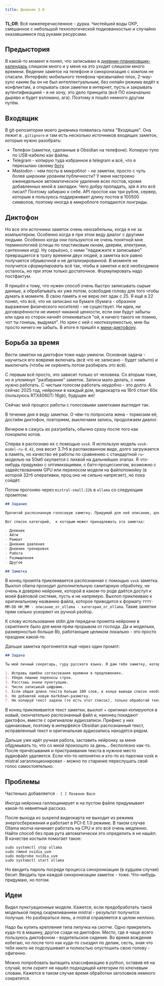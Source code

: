 ```yaml
---
title: Дневник 3.0
---
```


**TL;DR**: Всё нижеперечисленное - дурка. Чистейшей воды ОКР, смешанное с небольшой технологической подкованностью и случайно оказавшимися под руками ресурсами.

## Предыстория

В какой-то момент я понял, что записываю в [дневник-планировщик-календарь](https://strizhechenko.github.io/2023/12/13/diary.html) слишком много и у меня на это уходит слишком много времени. Ведение заметок на телефоне и синхронизация с компом не спасали. Интерфейс мобильного телефона чрезвычайно плох, 2-way-sync каким бы он не был интеллектуальным, без онлайн режима ведёт к конфликтам, а открывать свои заметки в интернет, пусть и закрывать аутентификацией - я не хочу, это дело принципа (всё ПО изначально дыряво и будет взломано, ага). Поэтому я пошёл немного другим путём.

## Входящик

В git-репозитории моего дневника появилась папка "Входящие". Она лежит в `.gitignore` и там есть несколько источников входящих заметок, которые нужно разобрать:

- Телефон (заметки, сделанные в Obsidian на телефоне). Копирую тупо по USB-кабелю как файлы.
- Telegram - копирую туда избранное в telegram и всё, что я пересылаю своему [боту](https://github.com/strizhechenko/tgbot-make-it-lists)
- Mastodon - чем посты в микроблог - не заметки, просто с чуть более широким уровнем публичности? У меня настроено еженедельное автоматическое удаление всех постов, кроме добавленных мной в закладки. Чего добру пропадать, зря я это всё писал? Поэтому забираю к себе. API простое как три рубля, сервер, которым я пользуюсь поддерживает длину постов в 100500 символов, поэтому иногда в микроблоге попадаются лонгриды.

## Диктофон

Но все эти источники заметок очень неюзабельны, когда я не за компьютером. Особенно когда я при этом веду диалог с другими людьми. Особенно когда они пользуются не очень понятной мне терминологией (спецы по пластиковым окнам, дверям, электрики, сантехники итд). Ну серьёзно, с ними "падажжите я записываю" превращается в трату времени двух людей, а заметка все равно получается обрывочной и не детализированной. В моменте не получится _сформулировать_ всё так, чтобы в заметке и всё необходимое осталось, но при этом только достаточное. Формулировать надо постфактум.

Я пришёл к тому, что нужен способ очень быстро записывать сырые данные, а обрабатывать их уже потом, освободив голову для того чтобы думать в моменте. В свою память я не верю лет эдак с 25. Я ещё в 22 понял, что всё, что не записано на бумаге (бумага - образное выражение физического носителя) - не существует. Ни идеи, ни договорённости не имеют никакой ценности, если они будут забыты или одна из сторон начнёт отнекиваться "ой, я ничего такого не помню, чот ты гонишь, выдумал". Но хрен с ней с неотказуемостью, мне бы просто ничего не забыть. В итоге я пришёл к [мини-диктофону](https://ozon.ru/t/J28i0OC).

## Борьба за время

Вести заметки на диктофон тоже надо умеючи. Основная задача - научиться его вовремя включать (всё что не записано - будет забыто) и выключать (чтобы не охренеть потом разбирать это всё).

С первым всё просто, это зависит только от человека. Со вторым тоже, но я упомянул "разбирание" заметок. Записи мало делать, с ними нужно работать. С чистым голосом работать неудобно - это долго. А сейчас 2025 год, нейронки в каждый дом, видеокарта на 16гб стоит 60к (пользуюсь RTX4060Ti 16gb), будущее же!

Сейчас мой процесс работы с голосовыми заметками выглядит так.

В течение дня я веду заметки. О чём-то попросила жена - тормозим её, достаём диктофон, повторяем, выключаем запись, продолжаем диалог.

Вечером я сажусь их разгребать, обычно сразу после того как покормлю котов.

Сперва я распознаю их с помощью `vosk`. Я использую модель `vosk-model-ru-0.42`, она весит 3.7гб в распакованном виде, долго загружается в память, но качество её работы по сравнению с стандартной `ru`-моделью на 50мб окупается с лихвой на дальнейших этапах. Я что-нибудь придумаю с оптимизациями, с батч-процессингом, возможно с задействованием GPU или переносом модели на файлопомойку (в которой 32гб оперативки, проц оно не сильно напрягает), но пока сойдёт.

Потом прогоняю через `mistral-small:22b` в `ollama` со следующим промптом:

``` markdown
## Задание

Прочитай распознанную голосовую заметку. Придумай для неё описание, длиной не больше 5 слов. Формат должен быть таким: "описание заметки - категория". Описание может быть использовано в пути к файлам, поэтому не используй спецсимволы и кавычки.

Вот список категорий,  к которым может принадлежать эта заметка:

- Дневник
- Айти
- Ремонт
- Дневник давления
- Дневник тренировок
- Работа
- Размышления
- Другое

## Заметка

```

В конец промпта приклеивается распознанная с помощью `vosk` заметка. Выхлоп ollama проходит дополнительную санитарную обработку, не очень я доверяю нейронке, которой в каком-то роде даётся доступ к моей файловой системе, пусть и не напрямую. Выхлоп приклеиваю к оригинальному названию файла, которое приводится к формату `YYYY-MM-DD HH_MM - описание_от_ollama - категория_от_ollama`. Такие заметки прям сильно ускоряют их ручной разбор.

К слову использование stdin для передачи промпта нейронке в скриптинге было для меня прям прорывом от господа. Да и модельки, размерностью больше 8b, работающие целиком локально - это просто праздник какой-то.

Дальше заметка прогоняется ещё через один промпт:

``` markdown
## Задача

Ты мой личный секретарь, гуру русского языка. Я дам тебе заметку, которая записана на диктофон и распознана, но неидеально.

1. Исправь ошибки согласования времени в предложениях.
2. Убери лишние переносы строк.
3. Расставь знаки пунктуации.
4. Числа записывай цифрами.
5. Если общая длина текста больше 100 слов, в конце выведи список необходимых от меня действий в markdown формате с чекбоксами, например "- [ ] Позвонить Васе".
6. Не добавляй новую markdown-разметку.
7. Не копируй текст задачи (то есть этот список), только обработай текст ниже.

```

В конец приклеивается текст заметки, выхлоп + оригинал копируются в новый, окончательно распознанный файл и, наконец покидают диктофон, вместе с оригиналом аудиозаписи. Префикс у них одинаковые, поэтому в интерфейсе Obsidian распознанный текст, исправленный текст и оригинальная аудиозапись находятся рядом.

Дальше уже идёт ручная работа, заставить нейронку за меня обдумывать то, что со мной произошло за день... бесполезно как-то. После причёсывания и пристраивания текста в нужное место аудиофайл удаляется. Если что-то непонятно и кто-то из парочки vosk и mistral загаллюционировал - можно по старинке переслушать свой голос самостоятельно.

## Проблемы

Частенько добавляется `- [ ] Позвони Васе`

Иногда нейронка галлюцинирует и на пустом файле придумывает какой-то невнятный рассказ.

После выхода из suspend видеокарта не выходит из режима энергосбережения и работает в PCI-E 1.0 режиме. В таком случае Ollama молча начинает работать на CPU и это всё очень медленно. Найти способ без прав рута автоматически это определить я не нашёл. В качестве костыля помогает такое:

``` shell
sudo systemctl stop ollama
sudo rmmod nvidia_uvm
sudo modprobe nvidia_uvm
sudo systemctl start ollama
```

Но вводить пароль посреди процесса синхронизации (в худшем случае) бесит. Вводить при каждой синхронизации заметок - тоже. Что-нибудь придумаю, но потом.

## Идеи

Видел пунктуационные модели. Кажется, если предобработать такой моделькой перед скармливанием mistral - результат получится получше. Но разбираться лень, а mistral справляется в целом неплохо.

Надо бы купить крепления типа липучка на скотче. Одно прикрепить куда-то в машину, другое сзади на диктофон. Место, где я чаще всего пользуюсь диктофоном - водительское сидение. Во время вождения избегаю, но после того как куда-то съездил по делам, сесть, зная что тебя никто не подслушивает и полностью опустошить свою голову - офигенно.

Можно попробовать вытащить классификацию в python, оставив её на случай, если скрипт не нашёл подходящей категории по ключевым словам. Кажется в таком случае время обработки заголовков немного сократится.